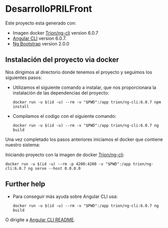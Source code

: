 # DesarrolloPRILFront

Este proyecto esta generado con: 
- Imagen docker [Trion/ng-cli](https://github.com/trion-development/docker-ng-cli/tree/6.0.7) version 6.0.7
- [Angular CLI](https://github.com/angular/angular-cli) version 6.0.7.
- [Ng Bootstrap](https://github.com/ng-bootstrap/ng-bootstrap) version 2.0.0

## Instalación del proyecto via docker

Nos dirigimos al directorio donde tenemos el proyecto y seguimos los siguientes pasos:

- Utilizamos el siguiente comando a instalar, que nos proporcionara la instalación de las dependencias del proyecto:
    
    `docker run -u $(id -u) --rm -v "$PWD":/app trion/ng-cli:6.0.7 npm install`

 - Compilamos el codigo con el siguiente comando:
    
    `docker run -u $(id -u) --rm -v "$PWD":/app trion/ng-cli:6.0.7 ng build`

Una vez completado los pasos anteriores iniciamos el docker que contiene nuestro sistema:

Iniciando proyecto con la imagen de docker [Trion/ng-cli](https://hub.docker.com/r/trion/ng-cli/):

   `docker run -u $(id -u) --rm -p 4200:4200 -v "$PWD":/app trion/ng-cli:6.0.7 ng serve --host 0.0.0.0`

## Further help

- Para conseguir más ayuda sobre Angular CLI usa:

    `docker run -u $(id -u) --rm -v "$PWD":/app trion/ng-cli:6.0.7 ng build`
    
O dirigite a [Angular CLI README](https://github.com/angular/angular-cli/blob/master/README.md).
